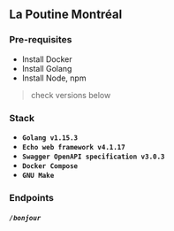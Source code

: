 ## La Poutine Montréal

### Pre-requisites

* Install Docker
* Install Golang
* Install Node, npm
> check versions below
### Stack
* **`Golang v1.15.3`**
* **`Echo web framework v4.1.17`**
* **`Swagger OpenAPI specification v3.0.3`**
* **`Docker Compose`**
* **`GNU Make`**

### Endpoints

##### `/bonjour` 